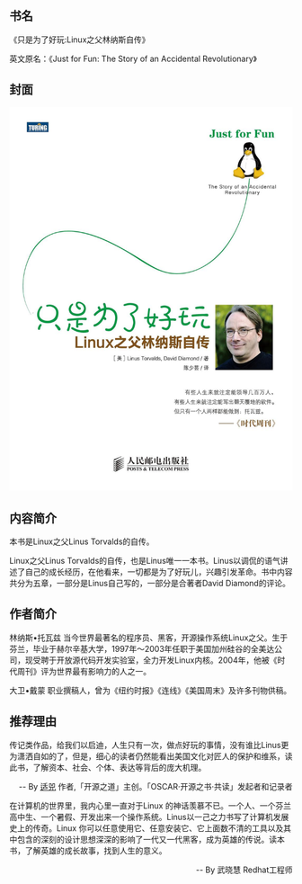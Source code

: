 ##  书名

《只是为了好玩:Linux之父林纳斯自传》

英文原名：《Just for Fun: The Story of an Accidental Revolutionary》

## 封面

![](./face-image/just-for-fun.jpg)

## 内容简介

本书是Linux之父Linus Torvalds的自传。

Linux之父Linus Torvalds的自传，也是Linus唯一一本书。Linus以调侃的语气讲述了自己的成长经历，在他看来，一切都是为了好玩儿，兴趣引发革命。书中内容共分为五章，一部分是Linus自己写的，一部分是合著者David Diamond的评论。

## 作者简介

林纳斯•托瓦兹 当今世界最著名的程序员、黑客，开源操作系统Linux之父。生于芬兰，毕业于赫尔辛基大学，1997年～2003年任职于美国加州硅谷的全美达公司，现受聘于开放源代码开发实验室，全力开发Linux内核。2004年，他被《时代周刊》评为世界最有影响力的人之一。

大卫•戴蒙 职业撰稿人，曾为《纽约时报》《连线》《美国周末》及许多刊物供稿。

## 推荐理由

传记类作品，给我们以启迪，人生只有一次，做点好玩的事情，没有谁比Linus更为潇洒自如的了，但是，细心的读者仍然能看出美国文化对匠人的保护和维系，读此书，了解资本、社会、个体、表达等背后的庞大机理。
<p align="right"> -- By <a href="https://opensourceway.community/all_about_kuosi">适兕</a>  作者,「开源之道」主创。「OSCAR·开源之书·共读」发起者和记录者</p>

在计算机的世界里，我内心里一直对于Linux 的神话羡慕不已。一个人、一个芬兰高中生、一个暑假、开发出来一个操作系统。Linus以一己之力书写了计算机发展史上的传奇。Linux 你可以任意使用它、任意安装它、它上面数不清的工具以及其中包含的深刻的设计思想深深的影响了一代又一代黑客，成为英雄的传说。读本书，了解英雄的成长故事，找到人生的意义。
<p align="right">-- By 武晓慧 Redhat工程师</p>